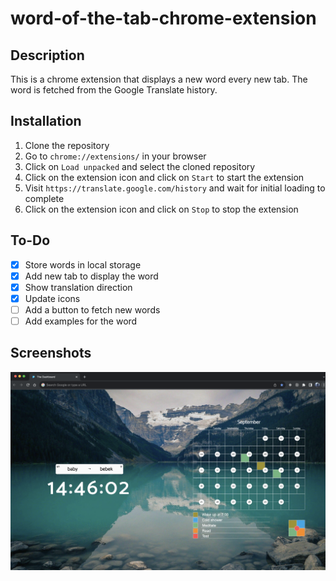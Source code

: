 # word-of-the-tab-chrome-extension

## Description

This is a chrome extension that displays a new word every new tab. The word is fetched from the Google Translate history.

## Installation

1. Clone the repository
2. Go to `chrome://extensions/` in your browser
3. Click on `Load unpacked` and select the cloned repository
4. Click on the extension icon and click on `Start` to start the extension
5. Visit `https://translate.google.com/history` and wait for initial loading to complete
6. Click on the extension icon and click on `Stop` to stop the extension

## To-Do

- [x] Store words in local storage
- [x] Add new tab to display the word
- [x] Show translation direction
- [x] Update icons
- [ ] Add a button to fetch new words
- [ ] Add examples for the word

## Screenshots

![New tab](images/example.png)
